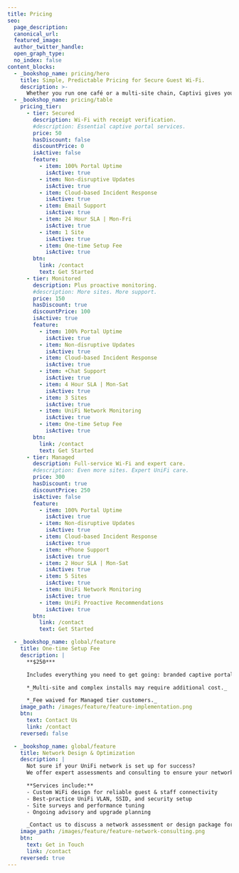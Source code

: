 ```yaml
---
title: Pricing
seo:
  page_description: 
  canonical_url: 
  featured_image: 
  author_twitter_handle: 
  open_graph_type:
  no_index: false
content_blocks:
  - _bookshop_name: pricing/hero
    title: Simple, Predictable Pricing for Secure Guest Wi‑Fi.
    description: >-
      Whether you run one café or a multi-site chain, Captivi gives you hands-off guest Wi‑Fi with purchase verification, network protection, and expert support — no marketing fluff required.
  - _bookshop_name: pricing/table
    pricing_tier:
      - tier: Secured
        description: Wi‑Fi with receipt verification.
        #description: Essential captive portal services.
        price: 50
        hasDiscount: false
        discountPrice: 0
        isActive: false
        feature:
          - item: 100% Portal Uptime
            isActive: true
          - item: Non-disruptive Updates
            isActive: true
          - item: Cloud-based Incident Response
            isActive: true
          - item: Email Support
            isActive: true
          - item: 24 Hour SLA | Mon-Fri
            isActive: true
          - item: 1 Site
            isActive: true
          - item: One-time Setup Fee
            isActive: true
        btn:
          link: /contact
          text: Get Started
      - tier: Monitored
        description: Plus proactive monitoring.
        #description: More sites. More support.
        price: 150
        hasDiscount: true
        discountPrice: 100
        isActive: true
        feature:
          - item: 100% Portal Uptime
            isActive: true
          - item: Non-disruptive Updates
            isActive: true
          - item: Cloud-based Incident Response
            isActive: true
          - item: +Chat Support
            isActive: true
          - item: 4 Hour SLA | Mon-Sat
            isActive: true
          - item: 3 Sites
            isActive: true
          - item: UniFi Network Monitoring
            isActive: true
          - item: One-time Setup Fee
            isActive: true
        btn:
          link: /contact
          text: Get Started
      - tier: Managed
        description: Full-service Wi‑Fi and expert care.
        #description: Even more sites. Expert UniFi care.
        price: 300
        hasDiscount: true
        discountPrice: 250
        isActive: false
        feature:
          - item: 100% Portal Uptime
            isActive: true
          - item: Non-disruptive Updates
            isActive: true
          - item: Cloud-based Incident Response
            isActive: true
          - item: +Phone Support
            isActive: true
          - item: 2 Hour SLA | Mon-Sat
            isActive: true
          - item: 5 Sites
            isActive: true
          - item: UniFi Network Monitoring
            isActive: true
          - item: UniFi Proactive Recommendations
            isActive: true
        btn:
          link: /contact
          text: Get Started

  - _bookshop_name: global/feature
    title: One-time Setup Fee
    description: |
      **$250***

      Includes everything you need to get going: branded captive portal setup, Square integration, UniFi configuration, and basic onboarding support.

      *_Multi-site and complex installs may require additional cost._

      *_Fee waived for Managed tier customers._
    image_path: /images/feature/feature-implementation.png
    btn:
      text: Contact Us
      link: /contact
    reversed: false

  - _bookshop_name: global/feature
    title: Network Design & Optimization
    description: |
      Not sure if your UniFi network is set up for success?  
      We offer expert assessments and consulting to ensure your networks follow best practices for performance and security.

      **Services include:**
      - Custom WiFi design for reliable guest & staff connectivity
      - Best-practice UniFi VLAN, SSID, and security setup
      - Site surveys and performance tuning
      - Ongoing advisory and upgrade planning

      _Contact us to discuss a network assessment or design package for your business!_
    image_path: /images/feature/feature-network-consulting.png
    btn:
      text: Get in Touch
      link: /contact
    reversed: true
---
```

